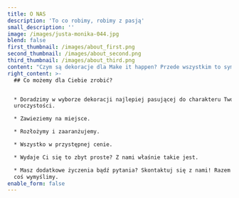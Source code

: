```yaml
---
title: O NAS
description: 'To co robimy, robimy z pasją'
small_description: ''
image: /images/justa-monika-044.jpg
blend: false
first_thumbnail: /images/about_first.png
second_thumbnail: /images/about_second.png
third_thumbnail: /images/about_third.png
content: "Czym są dekoracje dla Make it happen? Przede wszystkim to symbol oryginalności, dbałości o detale i pasji. Jeśli myślisz tak samo jak my, to z całą pewnością znajdziesz tu coś dla siebie.\r\n\nJak każdy biznes, i Nasz ma swoją krótką historię. Inspiracją dla stworzenia wypożyczalni dekoracji było to, czego doświadczyłyśmy podczas organizacji własnych wesel. I uwierzcie nie wiązało się to z pozytywnymi emocjami! Pomysłów na dekoracje było w naszych głowach wiele, ale były nie do zdobycia!\r\n\nNa szczęście to już przeszłość! Teraz dzięki Make it happen organizacja każdej uroczystości będzie dla Ciebie prostym i przyjemnym zadaniem. Spójrz, co dla Ciebie przygotowałyśmy."
right_content: >-
  ## Co możemy dla Ciebie zrobić?


  * Doradzimy w wyborze dekoracji najlepiej pasującej do charakteru Twojej
  uroczystości.

  * Zawieziemy na miejsce.    

  * Rozłożymy i zaaranżujemy.

  * Wszystko w przystępnej cenie.

  * Wydaje Ci się to zbyt proste? Z nami właśnie takie jest.

  * Masz dodatkowe życzenia bądź pytania? Skontaktuj się z nami! Razem na pewno
  coś wymyślimy.
enable_form: false
---
```


